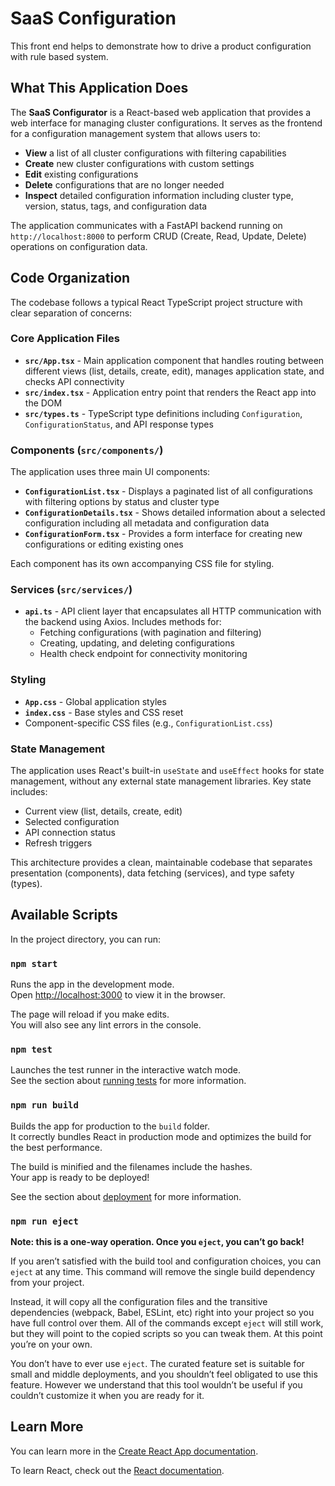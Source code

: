 # SaaS Configuration

This front end helps to demonstrate how to drive a product configuration with rule based system.

## What This Application Does

The **SaaS Configurator** is a React-based web application that provides a web interface for managing cluster configurations. It serves as the frontend for a configuration management system that allows users to:

- **View** a list of all cluster configurations with filtering capabilities
- **Create** new cluster configurations with custom settings
- **Edit** existing configurations
- **Delete** configurations that are no longer needed
- **Inspect** detailed configuration information including cluster type, version, status, tags, and configuration data

The application communicates with a FastAPI backend running on `http://localhost:8000` to perform CRUD (Create, Read, Update, Delete) operations on configuration data.

## Code Organization

The codebase follows a typical React TypeScript project structure with clear separation of concerns:

### Core Application Files

- **`src/App.tsx`** - Main application component that handles routing between different views (list, details, create, edit), manages application state, and checks API connectivity
- **`src/index.tsx`** - Application entry point that renders the React app into the DOM
- **`src/types.ts`** - TypeScript type definitions including `Configuration`, `ConfigurationStatus`, and API response types

### Components (`src/components/`)

The application uses three main UI components:

- **`ConfigurationList.tsx`** - Displays a paginated list of all configurations with filtering options by status and cluster type
- **`ConfigurationDetails.tsx`** - Shows detailed information about a selected configuration including all metadata and configuration data
- **`ConfigurationForm.tsx`** - Provides a form interface for creating new configurations or editing existing ones

Each component has its own accompanying CSS file for styling.

### Services (`src/services/`)

- **`api.ts`** - API client layer that encapsulates all HTTP communication with the backend using Axios. Includes methods for:
  - Fetching configurations (with pagination and filtering)
  - Creating, updating, and deleting configurations
  - Health check endpoint for connectivity monitoring

### Styling

- **`App.css`** - Global application styles
- **`index.css`** - Base styles and CSS reset
- Component-specific CSS files (e.g., `ConfigurationList.css`)

### State Management

The application uses React's built-in `useState` and `useEffect` hooks for state management, without any external state management libraries. Key state includes:
- Current view (list, details, create, edit)
- Selected configuration
- API connection status
- Refresh triggers

This architecture provides a clean, maintainable codebase that separates presentation (components), data fetching (services), and type safety (types).

## Available Scripts

In the project directory, you can run:

### `npm start`

Runs the app in the development mode.\
Open [http://localhost:3000](http://localhost:3000) to view it in the browser.

The page will reload if you make edits.\
You will also see any lint errors in the console.

### `npm test`

Launches the test runner in the interactive watch mode.\
See the section about [running tests](https://facebook.github.io/create-react-app/docs/running-tests) for more information.

### `npm run build`

Builds the app for production to the `build` folder.\
It correctly bundles React in production mode and optimizes the build for the best performance.

The build is minified and the filenames include the hashes.\
Your app is ready to be deployed!

See the section about [deployment](https://facebook.github.io/create-react-app/docs/deployment) for more information.

### `npm run eject`

**Note: this is a one-way operation. Once you `eject`, you can’t go back!**

If you aren’t satisfied with the build tool and configuration choices, you can `eject` at any time. This command will remove the single build dependency from your project.

Instead, it will copy all the configuration files and the transitive dependencies (webpack, Babel, ESLint, etc) right into your project so you have full control over them. All of the commands except `eject` will still work, but they will point to the copied scripts so you can tweak them. At this point you’re on your own.

You don’t have to ever use `eject`. The curated feature set is suitable for small and middle deployments, and you shouldn’t feel obligated to use this feature. However we understand that this tool wouldn’t be useful if you couldn’t customize it when you are ready for it.

## Learn More

You can learn more in the [Create React App documentation](https://facebook.github.io/create-react-app/docs/getting-started).

To learn React, check out the [React documentation](https://reactjs.org/).

